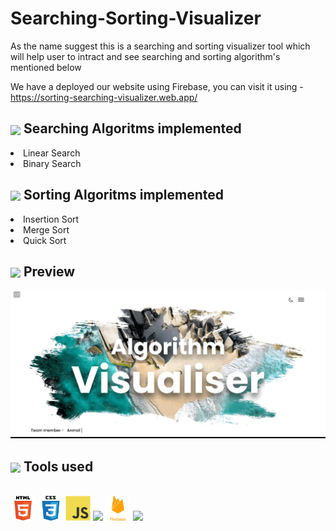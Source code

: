 # Searching-Sorting-Visualizer

As the name suggest this is a searching and sorting visualizer tool which will help user to intract and see searching and sorting algorithm's mentioned below

We have a deployed our website using Firebase, you can visit it using - https://sorting-searching-visualizer.web.app/

<summary><h2><img src="https://c.tenor.com/4SwrCQhVuOEAAAAi/future-glasses.gif" align="center"
                width="28" /> Searching Algoritms implemented</h2></summary>
<li>Linear Search</li>
<li>Binary Search</li>

<summary><h2><img src="https://media2.giphy.com/media/xThuWu82QD3pj4wvEQ/giphy.gif?cid=ecf05e476msvnd04obk359nzwtuopelpx2pzno2s17lnpc1x&rid=giphy.gif&ct=g" align="center"
                width="28" /> Sorting Algoritms implemented</h2></summary>

<li>Insertion Sort</li>
<li>Merge Sort</li>
<li>Quick Sort</li>

<summary><h2><img src="https://media3.giphy.com/media/4H3Ii5eLChYul9p7NL/200w.webp?cid=ecf05e47xg8wh6okumvskrj9j7ol78erq7ja3xsgfnz5u1mj&rid=200w.webp&ct=g" align="center"
                width="28" /> Preview</h2></summary>
<img src="./Icon & SVG/preview.gif">

<summary><h2><img src="https://emojis.slackmojis.com/emojis/images/1471045839/793/computerrage.gif?1471045839" align="center"
                width="28" /> Tools used</h2></summary>
<br>
<code><img height="40" src="https://raw.githubusercontent.com/devicons/devicon/master/icons/html5/html5-original-wordmark.svg"></code>
<code><img height="40" src="https://raw.githubusercontent.com/github/explore/80688e429a7d4ef2fca1e82350fe8e3517d3494d/topics/css/css.png"></code>
<code><img height="40" src="https://raw.githubusercontent.com/devicons/devicon/master/icons/javascript/javascript-original.svg"></code> 
<code><img height="40" src="https://github.githubassets.com/images/modules/logos_page/GitHub-Mark.png"></code>
<code><img height="40" src="https://raw.githubusercontent.com/devicons/devicon/2ae2a900d2f041da66e950e4d48052658d850630/icons/firebase/firebase-plain-wordmark.svg"></code>
<code><img height="40" src="https://www.vectorlogo.zone/logos/git-scm/git-scm-icon.svg"></code>
<br>
